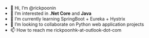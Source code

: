 - 👋 Hi, I’m @rickpoonin
- 👀 I’m interested in <b>.Net Core</b> and <b>Java</b>
- 🌱 I’m currently learning SpringBoot + Eureka + Hystrix
- 💞️ I’m looking to collaborate on Python web application projects
- 📫 How to reach me rickpoonhk-at-outlook-dot-com

<!---
rickpoonin/rickpoonin is a ✨ special ✨ repository because its `README.md` (this file) appears on your GitHub profile.
You can click the Preview link to take a look at your changes.
--->
